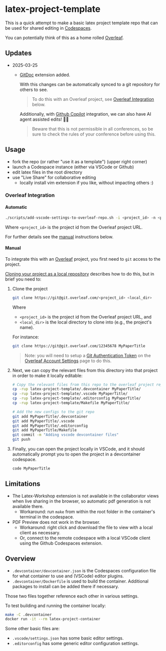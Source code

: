 # latex-project-template

This is a quick attempt to make a basic latex project template repo that can be used for shared editing in
[Codespaces](https://code.visualstudio.com/docs/remote/codespaces).

You can potentially think of this as a home rolled [Overleaf](https://overleaf.com).

## Updates

- 2025-03-25
  - [GitDoc](https://marketplace.visualstudio.com/items?itemName=vsls-contrib.gitdoc) extension added.

    With this changes can be automatically synced to a git repository for others to see.

    > To do this with an Overleaf project, see [Overleaf Integration](#overleaf-integration) below.

    Additionally, with [Github Copilot](https://marketplace.visualstudio.com/items?itemName=GitHub.copilot) integration, we can also have AI agent assisted edits! 🤖😄

    > Beware that this is not permissible in all conferences, so be sure to check the rules of your conference before using this.

## Usage

- fork the repo (or rather "use it as a template") (upper right corner)
- launch a Codespace instance (either via VSCode or Github)
- edit latex files in the root directory
- use "Live Share" for collaborative editing
  - locally install vim extension if you like, without impacting others :)

### Overleaf Integration

#### Automatic

```sh
./scripts/add-vscode-settings-to-overleaf-repo.sh -i <project_id> -n <project_name>
```

Where `<project_id>` is the project id from the Overleaf project URL.

For further details see the [manual](#manual) instructions below.

#### Manual

To integrate this with an [Overleaf](https://www.overleaf.com) project, you first need to `git` access to the project.

[Cloning your project as a local repository](https://www.overleaf.com/learn/how-to/Git_integration#Cloning_your_project_as_a_local_repository) describes how to do this, but in brief you need to:

1. Clone the project

    ```sh
    git clone https://git@git.overleaf.com/<project_id> <local_dir>
    ```

    Where

    - `<project_id>` is the project id from the Overleaf project URL, and
    - `<local_dir>` is the local directory to clone into (e.g., the project's name).

    For instance:

    ```sh
    git clone https://git@git.overleaf.com/12345678 MyPaperTitle
    ```

    > Note: you will need to setup a [Git Authentication Token](https://www.overleaf.com/learn/how-to/Git_Integration) on the [Overleaf Account Settings](https://www.overleaf.com/user/settings) page to do this.

2. Next, we can copy the relevant files from this directory into that project in order to make it locally editable:

    ```sh
    # Copy the relevant files from this repo to the overleaf project repo
    cp -rup latex-project-template/.devcontainer MyPaperTitle/
    cp -rup latex-project-template/.vscode MyPaperTitle/
    cp -rup latex-project-template/.editorconfig MyPaperTitle/
    cp -rup latex-project-template/Makefile MyPaperTitle/
    ```

    ```sh
    # Add the new configs to the git repo
    git add MyPaperTitle/.devcontainer
    git add MyPaperTitle/.vscode
    git add MyPaperTitle/.editorconfig
    git add MyPaperTitle/Makefile
    git commit -m "Adding vscode devcontainer files"
    git push
    ```

3. Finally, you can open the project locally in VSCode, and it should automatically prompt you to open the project in a devcontainer codespace.

    ```sh
    code MyPaperTitle
    ```

## Limitations

- The Latex-Workshop extension is not available in the collaborator views when live sharing in the browser, so automatic pdf generation is not available there.
  - Workaround: run `make` from within the root folder in the container's terminal in the codespace.
- PDF Preview does not work in the browser.
  - Workaround: right click and download the file to view with a local client as necessary.
  - Or, connect to the remote codespace with a local VSCode client using the Github Codespaces extension.

## Overview

- `.devcontainer/devcontainer.json` is the Codespaces configuration file for what container to use and (VSCode) editor plugins.
- `.devcontainer/Dockerfile` is used to build the container.  Additional packages to install can be added there if necessary.

Those two files together reference each other in various settings.

To test building and running the container locally:

```sh
make -C .devcontainer
docker run -it --rm latex-project-container
```

Some other basic files are:

- `.vscode/settings.json` has some basic editor settings.
- `.editorconfig` has some generic editor configuration settings.
